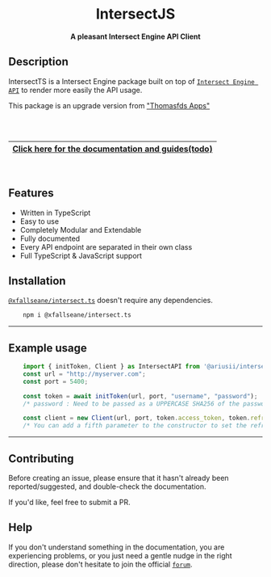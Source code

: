 <div align="center">

# IntersectJS
**A pleasant Intersect Engine API Client**

</div>

## Description

IntersectTS is a Intersect Engine package built on top of [`Intersect Engine API`](https://docs.freemmorpgmaker.com/en-US/api/v1/) to render more easily the API usage.

This package is an upgrade version from ["Thomasfds Apps"](https://github.com/Thomasfds/IntersectTS)

<div align="center" style="padding-top: 2rem; padding-bottom: 1rem">

| [**Click here for the documentation and guides(todo)**](TODO) |
| ------------------------------------------------------------------------------ |

</div>

## Features

-   Written in TypeScript
-   Easy to use
-   Completely Modular and Extendable
-   Fully documented
-   Every API endpoint are separated in their own class
-   Full TypeScript & JavaScript support

## Installation

[`@xfallseane/intersect.ts`](https://www.npmjs.com/package/@xfallseane/intersect.ts) doesn't require any dependencies.

```bash
    npm i @xfallseane/intersect.ts
```

---

## Example usage
```js
    import { initToken, Client } as IntersectAPI from '@ariusii/intersect.ts';
    const url = "http://myserver.com";
    const port = 5400;

    const token = await initToken(url, port, "username", "password");
    /* password : Need to be passed as a UPPERCASE SHA256 of the password */

    const client = new Client(url, port, token.access_token, token.refresh_token);
    /* You can add a fifth parameter to the constructor to set the refresh interval in milliseconds. Default is 840000 ms */
```
---

## Contributing

Before creating an issue, please ensure that it hasn't already been reported/suggested, and double-check the documentation.

If you'd like, feel free to submit a PR.


## Help

If you don't understand something in the documentation, you are experiencing problems, or you just need a gentle nudge in the right direction, please don't hesitate to join the official [`forum`](https://www.ascensiongamedev.com/).
